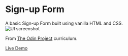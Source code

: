 # Sign-up Form

A basic Sign-up Form built using vanilla HTML and CSS.<br/>
![UI screenshot](https://user-images.githubusercontent.com/109502533/195077752-b5e74f76-4107-4187-8d02-c9bec44f3373.png)

From [The Odin Project](https://www.theodinproject.com) curriculum.

[Live Demo](https://colgorred.github.io/sign-up-form/)
